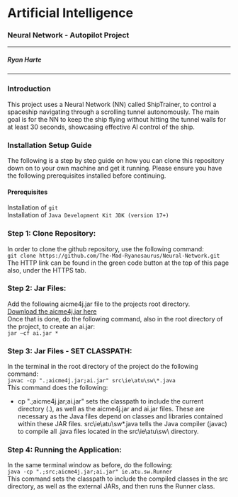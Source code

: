 # **Artificial Intelligence**

### Neural Network - Autopilot Project

---

##### Ryan Harte

---

### **Introduction**

This project uses a Neural Network (NN) called ShipTrainer, to control a spaceship navigating through a scrolling tunnel autonomously. The main goal is for the NN to keep the ship flying without hitting the tunnel walls for at least 30 seconds, showcasing effective AI control of the ship.

### **Installation Setup Guide**

The following is a step by step guide on how you can clone this repository down on to your own machine and get it running. Please ensure you have the following prerequisites installed before continuing.

#### **Prerequisites**

Installation of `git` <br>
Installation of `Java Development Kit JDK (version 17+)`<br>

### **Step 1: Clone Repository:**

In order to clone the github repository, use the following command:<br>
`git clone https://github.com/The-Mad-Ryanosaurus/Neural-Network.git`<br>
The HTTP link can be found in the green code button at the top of this page also, under the HTTPS tab.
<br>

### **Step 2: Jar Files:**

Add the following aicme4j.jar file to the projects root directory.<br>
[Download the aicme4j.jar here](https://drive.google.com/file/d/1idkDpnAcCP_OnjjlShZEGK4zfp6_isJs/view?usp=drive_link)
<br>
Once that is done, do the following command, also in the root directory of the project, to create an ai.jar:<br>
`jar –cf ai.jar *`
<br>

### **Step 3: Jar Files - SET CLASSPATH:**

In the terminal in the root directory of the project do the following command:<br>
`javac -cp ".;aicme4j.jar;ai.jar" src\ie\atu\sw\*.java`<br>
This command does the following:

- cp ".;aicme4j.jar;ai.jar" sets the classpath to include the current directory (.), as well as the aicme4j.jar and ai.jar files. These are necessary as the Java files depend on classes and libraries contained within these JAR files.
src\ie\atu\sw\*.java tells the Java compiler (javac) to compile all .java files located in the src\ie\atu\sw\ directory.

### **Step 4: Running the Application:**

In the same terminal window as before, do the following: <br>
`java -cp ".;src;aicme4j.jar;ai.jar" ie.atu.sw.Runner`<br>
This command sets the classpath to include the compiled classes in the src directory, as well as the external JARs, and then runs the Runner class.
